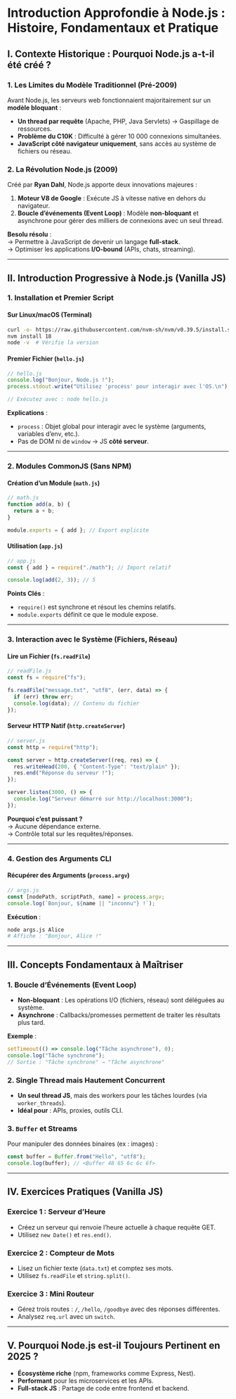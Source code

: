 # **Introduction Approfondie à Node.js : Histoire, Fondamentaux et Pratique**

## **I. Contexte Historique : Pourquoi Node.js a-t-il été créé ?**

### **1. Les Limites du Modèle Traditionnel (Pré-2009)**

Avant Node.js, les serveurs web fonctionnaient majoritairement sur un **modèle bloquant** :

- **Un thread par requête** (Apache, PHP, Java Servlets) → Gaspillage de ressources.
- **Problème du C10K** : Difficulté à gérer 10 000 connexions simultanées.
- **JavaScript côté navigateur uniquement**, sans accès au système de fichiers ou réseau.

### **2. La Révolution Node.js (2009)**

Créé par **Ryan Dahl**, Node.js apporte deux innovations majeures :

1. **Moteur V8 de Google** : Exécute JS à vitesse native en dehors du navigateur.
2. **Boucle d’événements (Event Loop)** : Modèle **non-bloquant** et asynchrone pour gérer des milliers de connexions avec un seul thread.

**Besolu résolu** :  
→ Permettre à JavaScript de devenir un langage **full-stack**.  
→ Optimiser les applications **I/O-bound** (APIs, chats, streaming).

---

## **II. Introduction Progressive à Node.js (Vanilla JS)**

### **1. Installation et Premier Script**

#### **Sur Linux/macOS (Terminal)**

```bash
curl -o- https://raw.githubusercontent.com/nvm-sh/nvm/v0.39.5/install.sh | bash
nvm install 18
node -v  # Vérifie la version
```

#### **Premier Fichier (`hello.js`)**

```javascript
// hello.js
console.log("Bonjour, Node.js !");
process.stdout.write("Utilisez 'process' pour interagir avec l'OS.\n");

// Exécutez avec : node hello.js
```

**Explications** :

- `process` : Objet global pour interagir avec le système (arguments, variables d’env, etc.).
- Pas de DOM ni de `window` → JS **côté serveur**.

---

### **2. Modules CommonJS (Sans NPM)**

#### **Création d’un Module (`math.js`)**

```javascript
// math.js
function add(a, b) {
  return a + b;
}

module.exports = { add }; // Export explicite
```

#### **Utilisation (`app.js`)**

```javascript
// app.js
const { add } = require("./math"); // Import relatif

console.log(add(2, 3)); // 5
```

**Points Clés** :

- `require()` est synchrone et résout les chemins relatifs.
- `module.exports` définit ce que le module expose.

---

### **3. Interaction avec le Système (Fichiers, Réseau)**

#### **Lire un Fichier (`fs.readFile`)**

```javascript
// readFile.js
const fs = require("fs");

fs.readFile("message.txt", "utf8", (err, data) => {
  if (err) throw err;
  console.log(data); // Contenu du fichier
});
```

#### **Serveur HTTP Natif (`http.createServer`)**

```javascript
// server.js
const http = require("http");

const server = http.createServer((req, res) => {
  res.writeHead(200, { "Content-Type": "text/plain" });
  res.end("Réponse du serveur !");
});

server.listen(3000, () => {
  console.log("Serveur démarré sur http://localhost:3000");
});
```

**Pourquoi c’est puissant ?**  
→ Aucune dépendance externe.  
→ Contrôle total sur les requêtes/réponses.

---

### **4. Gestion des Arguments CLI**

#### **Récupérer des Arguments (`process.argv`)**

```javascript
// args.js
const [nodePath, scriptPath, name] = process.argv;
console.log(`Bonjour, ${name || "inconnu"} !`);
```

**Exécution** :

```bash
node args.js Alice
# Affiche : "Bonjour, Alice !"
```

---

## **III. Concepts Fondamentaux à Maîtriser**

### **1. Boucle d’Événements (Event Loop)**

- **Non-bloquant** : Les opérations I/O (fichiers, réseau) sont déléguées au système.
- **Asynchrone** : Callbacks/promesses permettent de traiter les résultats plus tard.

**Exemple** :

```javascript
setTimeout(() => console.log("Tâche asynchrone"), 0);
console.log("Tâche synchrone");
// Sortie : "Tâche synchrone" → "Tâche asynchrone"
```

### **2. Single Thread mais Hautement Concurrent**

- **Un seul thread JS**, mais des workers pour les tâches lourdes (via `worker_threads`).
- **Idéal pour** : APIs, proxies, outils CLI.

### **3. `Buffer` et Streams**

Pour manipuler des données binaires (ex : images) :

```javascript
const buffer = Buffer.from("Hello", "utf8");
console.log(buffer); // <Buffer 48 65 6c 6c 6f>
```

---

## **IV. Exercices Pratiques (Vanilla JS)**

### **Exercice 1 : Serveur d’Heure**

- Créez un serveur qui renvoie l’heure actuelle à chaque requête GET.
- Utilisez `new Date()` et `res.end()`.

### **Exercice 2 : Compteur de Mots**

- Lisez un fichier texte (`data.txt`) et comptez ses mots.
- Utilisez `fs.readFile` et `string.split()`.

### **Exercice 3 : Mini Routeur**

- Gérez trois routes : `/`, `/hello`, `/goodbye` avec des réponses différentes.
- Analysez `req.url` avec un `switch`.

---

## **V. Pourquoi Node.js est-il Toujours Pertinent en 2025 ?**

- **Écosystème riche** (npm, frameworks comme Express, Nest).
- **Performant** pour les microservices et les APIs.
- **Full-stack JS** : Partage de code entre frontend et backend.
